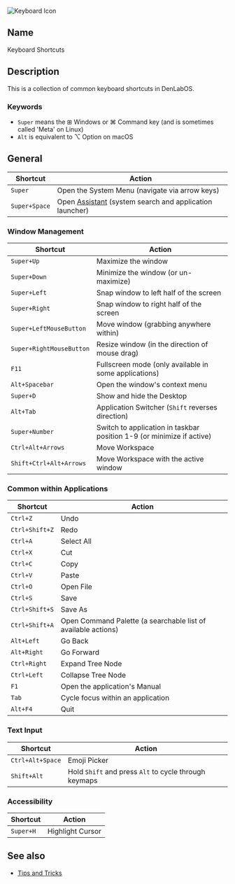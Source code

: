 ![Keyboard Icon](/res/icons/32x32/app-keyboard-settings.png)

## Name

Keyboard Shortcuts

## Description

This is a collection of common keyboard shortcuts in DenLabOS.

### Keywords

-   `Super` means the ⊞ Windows or ⌘ Command key (and is sometimes called 'Meta' on Linux)
-   `Alt` is equivalent to ⌥ Option on macOS

## General

| Shortcut      | Action                                                                                         |
| ------------- | ---------------------------------------------------------------------------------------------- |
| `Super`       | Open the System Menu (navigate via arrow keys)                                                 |
| `Super+Space` | Open [Assistant](help://man/1/Applications/Assistant) (system search and application launcher) |

### Window Management

| Shortcut                 | Action                                                                |
| ------------------------ | --------------------------------------------------------------------- |
| `Super+Up`               | Maximize the window                                                   |
| `Super+Down`             | Minimize the window (or un-maximize)                                  |
| `Super+Left`             | Snap window to left half of the screen                                |
| `Super+Right`            | Snap window to right half of the screen                               |
| `Super+LeftMouseButton`  | Move window (grabbing anywhere within)                                |
| `Super+RightMouseButton` | Resize window (in the direction of mouse drag)                        |
| `F11`                    | Fullscreen mode (only available in some applications)                 |
| `Alt+Spacebar`           | Open the window's context menu                                        |
| `Super+D`                | Show and hide the Desktop                                             |
| `Alt+Tab`                | Application Switcher (`Shift` reverses direction)                     |
| `Super+Number`           | Switch to application in taskbar position 1-9 (or minimize if active) |
| `Ctrl+Alt+Arrows`        | Move Workspace                                                        |
| `Shift+Ctrl+Alt+Arrows`  | Move Workspace with the active window                                 |

### Common within Applications

| Shortcut       | Action                                                        |
| -------------- | ------------------------------------------------------------- |
| `Ctrl+Z`       | Undo                                                          |
| `Ctrl+Shift+Z` | Redo                                                          |
| `Ctrl+A`       | Select All                                                    |
| `Ctrl+X`       | Cut                                                           |
| `Ctrl+C`       | Copy                                                          |
| `Ctrl+V`       | Paste                                                         |
| `Ctrl+O`       | Open File                                                     |
| `Ctrl+S`       | Save                                                          |
| `Ctrl+Shift+S` | Save As                                                       |
| `Ctrl+Shift+A` | Open Command Palette (a searchable list of available actions) |
| `Alt+Left`     | Go Back                                                       |
| `Alt+Right`    | Go Forward                                                    |
| `Ctrl+Right`   | Expand Tree Node                                              |
| `Ctrl+Left`    | Collapse Tree Node                                            |
| `F1`           | Open the application's Manual                                 |
| `Tab`          | Cycle focus within an application                             |
| `Alt+F4`       | Quit                                                          |

### Text Input

| Shortcut         | Action                                                |
| ---------------- | ----------------------------------------------------- |
| `Ctrl+Alt+Space` | Emoji Picker                                          |
| `Shift+Alt`      | Hold `Shift` and press `Alt` to cycle through keymaps |

### Accessibility

| Shortcut  | Action           |
| --------- | ---------------- |
| `Super+H` | Highlight Cursor |

## See also

-   [Tips and Tricks](help://man/7/Tips-and-Tricks)
